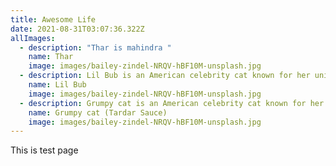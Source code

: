 ```yaml
---
title: Awesome Life
date: 2021-08-31T03:07:36.322Z
allImages:
  - description: "Thar is mahindra "
    name: Thar
    image: images/bailey-zindel-NRQV-hBF10M-unsplash.jpg
  - description: Lil Bub is an American celebrity cat known for her unique appearance.
    name: Lil Bub
    image: images/bailey-zindel-NRQV-hBF10M-unsplash.jpg
  - description: Grumpy cat is an American celebrity cat known for her grumpy appearance.
    name: Grumpy cat (Tardar Sauce)
    image: images/bailey-zindel-NRQV-hBF10M-unsplash.jpg
---
```

This is test page